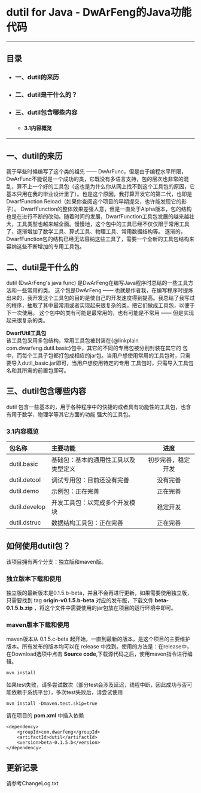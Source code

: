 # dutil for Java - DwArFeng的Java功能代码
---
## 目录
- ### 一、dutil的来历
- ### 二、dutil是干什么的？
- ### 三、dutil包含哪些内容
    - #### 3.1内容概览
---

## 一、dutil的来历
我于早些时候编写了这个类的祖先 —— DwArFunc，但是由于编程水平所限，DwArFunc不能说是一个成功的类，它既没有多语言支持，包的层次也非常的混乱，算不上一个好的工具包（这也是为什么你从网上找不到这个工具包的原因，它基本只用在我的毕业设计里了）。也是这个原因，我打算开发它的第二代，也即是DwarfFunction Reload（如果你查阅这个项目的早期提交，也许能发现它的影子）。
DwarfFunction的整体效果差强人意，但是一直处于Alpha版本，包的结构也是在进行不断的改动。随着时间的发展，DwarfFunction工具包发展的越来越壮大，工具类型也越来越全面。慢慢地，这个包中的工具已经不仅仅限于常用工具了，逐渐增加了数学工具、算式工具、物理工具、常用数据结构等。
逐渐的，DwarfFunction包的结构已经无法容纳这些工具了，需要一个全新的工具包结构来容纳这些不断增加的专用工具包。

## 二、dutil是干什么的
dutil (DwArFeng's java func) 是DwArFeng在编写Java程序时总结的一些工具方法和一些常用的类。
这个包是DwArFeng —— 也就是作者我，在编写程序时提炼出来的，我开发这个工具包的目的是使自己的开发速度得到提高。我总结了我写过的程序，抽取了其中最常用或者实现起来很复杂的类，把它们做成工具包，以便于下一次使用。
这个包中的类有可能是最常用的，也有可能是不常用 —— 但是实现起来很复杂的类。
<p><b>DwarfUtil工具包</b>
<br>该工具包采用多包结构，常用工具包被封装在{@linkplain com.dwarfeng.dutil.basic}包中，其它的不同的专用包被分别封装在其它的
包中，而每个工具子包都打包成相应的jar包。当用户想使用常用的工具包时，只需要导入dutil_basic.jar即可，当用户想使用特定的专用
工具包时，只需导入工具包名和其所需的前置包即可。

## 三、dutil包含哪些内容
dutil 包含一些基本的，用于各种程序中的快捷的或者具有功能性的工具包，也含有用于数学、物理学等其它方面的功能
强大的工具包。

### 3.1内容概览
|包名称 		|主要功能									| 进度				|
|:--------------|:------------------------------------------|:-----------------:|
|dutil.basic   	|基础包：基本的通用性工具以及类型定义 	 	|初步完善，稳定开发	|
|dutil.detool   |调试专用包：目前还没有完善					|没有完善			|
|dutil.demo   	|示例包：正在完善							|正在完善			|
|dutil.develop  |开发工具包：以完成多个开发模块		  		|稳定开发			|
|dutil.dstruc	|数据结构工具包：正在完善					|正在完善			|

## 如何使用dutil包？
该项目拥有两个分支：独立版和maven版。

### 独立版本下载和使用
独立版的最新版本是0.1.5.b-beta，并且不会再进行更新，如果需要使用独立版，只需要找到 tag 	__origin-v0.1.5.b-beta__ 对应的发布版，下载文件 __beta-0.1.5.b.zip__ ，将这个文件中需要使用的jar包放在项目的运行环境中即可。

### maven版本下载和使用
maven版本从 0.1.5.c-beta 起开始，一直到最新的版本，是这个项目的主要维护版本。所有发布的版本均可以在 release 中找到。使用的方法是：在release中，在Download选项中点击 __Source code__,下载源代码之后，使用maven指令进行编辑。
```
mvn install
```
如果test失败，请多尝试数次（部分test会涉及延迟，线程中断，因此成功与否可能依赖于系统平台），多次test失败后，请尝试使用
```
mvn install -Dmaven.test.skip=true
```
请在项目的 __pom.xml__ 中插入依赖
```
<dependency>
    <groupId>com.dwarfeng</groupId>
    <artifactId>dutil</artifactId>
    <version>beta-0.1.5.b</version>
</dependency>
```

## 更新记录  
请参考ChangeLog.txt
